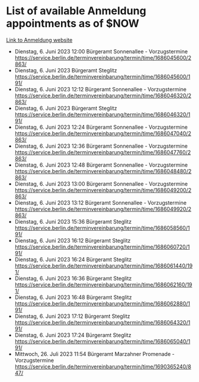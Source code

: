 # List of available Anmeldung appointments as of $NOW
[Link to Anmeldung website](https://service.berlin.de/terminvereinbarung/termin/tag.php?termin=1&anliegen[]=120686&dienstleisterlist=122210,122217,327316,122219,327312,122227,327314,122231,327346,122243,327348,122254,122252,329742,122260,329745,122262,329748,122271,327278,122273,327274,122277,327276,330436,122280,327294,122282,327290,122284,327292,122291,327270,122285,327266,122286,327264,122296,327268,150230,329760,122297,327286,122294,327284,122312,329763,122314,329775,122304,327330,122311,327334,122309,327332,317869,122281,327352,122279,329772,122283,122276,327324,122274,327326,122267,329766,122246,327318,122251,327320,122257,327322,122208,327298,122226,327300&herkunft=http%3A%2F%2Fservice.berlin.de%2Fdienstleistung%2F120686%2F)
- Dienstag, 6. Juni 2023 12:00 Bürgeramt Sonnenallee - Vorzugstermine https://service.berlin.de/terminvereinbarung/termin/time/1686045600/2863/
- Dienstag, 6. Juni 2023  Bürgeramt Steglitz https://service.berlin.de/terminvereinbarung/termin/time/1686045600/191/
- Dienstag, 6. Juni 2023 12:12 Bürgeramt Sonnenallee - Vorzugstermine https://service.berlin.de/terminvereinbarung/termin/time/1686046320/2863/
- Dienstag, 6. Juni 2023  Bürgeramt Steglitz https://service.berlin.de/terminvereinbarung/termin/time/1686046320/191/
- Dienstag, 6. Juni 2023 12:24 Bürgeramt Sonnenallee - Vorzugstermine https://service.berlin.de/terminvereinbarung/termin/time/1686047040/2863/
- Dienstag, 6. Juni 2023 12:36 Bürgeramt Sonnenallee - Vorzugstermine https://service.berlin.de/terminvereinbarung/termin/time/1686047760/2863/
- Dienstag, 6. Juni 2023 12:48 Bürgeramt Sonnenallee - Vorzugstermine https://service.berlin.de/terminvereinbarung/termin/time/1686048480/2863/
- Dienstag, 6. Juni 2023 13:00 Bürgeramt Sonnenallee - Vorzugstermine https://service.berlin.de/terminvereinbarung/termin/time/1686049200/2863/
- Dienstag, 6. Juni 2023 13:12 Bürgeramt Sonnenallee - Vorzugstermine https://service.berlin.de/terminvereinbarung/termin/time/1686049920/2863/
- Dienstag, 6. Juni 2023 15:36 Bürgeramt Steglitz https://service.berlin.de/terminvereinbarung/termin/time/1686058560/191/
- Dienstag, 6. Juni 2023 16:12 Bürgeramt Steglitz https://service.berlin.de/terminvereinbarung/termin/time/1686060720/191/
- Dienstag, 6. Juni 2023 16:24 Bürgeramt Steglitz https://service.berlin.de/terminvereinbarung/termin/time/1686061440/191/
- Dienstag, 6. Juni 2023 16:36 Bürgeramt Steglitz https://service.berlin.de/terminvereinbarung/termin/time/1686062160/191/
- Dienstag, 6. Juni 2023 16:48 Bürgeramt Steglitz https://service.berlin.de/terminvereinbarung/termin/time/1686062880/191/
- Dienstag, 6. Juni 2023 17:12 Bürgeramt Steglitz https://service.berlin.de/terminvereinbarung/termin/time/1686064320/191/
- Dienstag, 6. Juni 2023 17:24 Bürgeramt Steglitz https://service.berlin.de/terminvereinbarung/termin/time/1686065040/191/
- Mittwoch, 26. Juli 2023 11:54 Bürgeramt Marzahner Promenade - Vorzugstermine https://service.berlin.de/terminvereinbarung/termin/time/1690365240/847/
